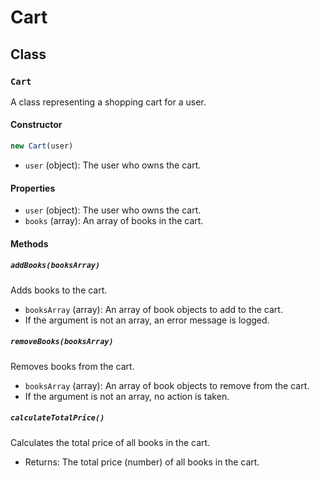 # Cart

## Class

### `Cart`
A class representing a shopping cart for a user.

#### Constructor
```js
new Cart(user)
```
- `user` (object): The user who owns the cart.

#### Properties
- `user` (object): The user who owns the cart.
- `books` (array): An array of books in the cart.

#### Methods

##### `addBooks(booksArray)`
Adds books to the cart.

- `booksArray` (array): An array of book objects to add to the cart.
- If the argument is not an array, an error message is logged.

##### `removeBooks(booksArray)`
Removes books from the cart.

- `booksArray` (array): An array of book objects to remove from the cart.
- If the argument is not an array, no action is taken.

##### `calculateTotalPrice()`
Calculates the total price of all books in the cart.

- Returns: The total price (number) of all books in the cart.